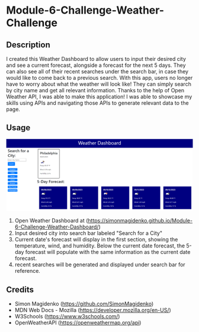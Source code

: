 # Module-6-Challenge-Weather-Challenge

## Description

I created this Weather Dashboard to allow users to input their desired city and see a current forecast, alongside a forecast for the next 5 days. They can also see all of their recent searches under the search bar, in case they would like to come back to a previous search. With this app, users no longer have to worry about what the weather will look like! They can simply search by city name and get all relevant information. Thanks to the help of Open Weather API, I was able to make this application! I was able to showcase my skills using APIs and navigating those APIs to generate relevant data to the page.

## Usage

![image of webpage](./assets/images/WeatherDashboard%20Screenshot.png)

1. Open Weather Dashboard at (https://simonmagidenko.github.io/Module-6-Challenge-Weather-Dashboard/)
2. Input desired city into search bar labeled "Search for a City"
3. Current date's forecast will display in the first section, showing the temperature, wind, and humidity. Below the current date forecast, the 5-day forecast will populate with the same information as the current date forecast.
4. recent searches will be generated and displayed under search bar for reference.

## Credits

- Simon Magidenko (https://github.com/SimonMagidenko)
- MDN Web Docs - Mozilla (https://developer.mozilla.org/en-US/)
- W3Schools (https://www.w3schools.com/)
- OpenWeatherAPI (https://openweathermap.org/api)
